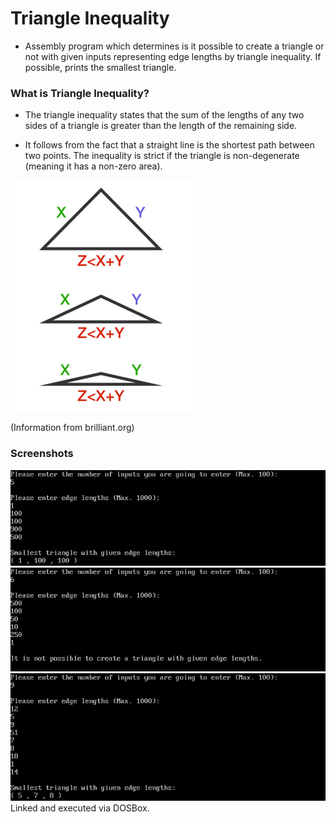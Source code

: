 # Triangle Inequality
* Assembly program which determines is it possible to create a triangle or not with given inputs representing edge lengths by triangle inequality. If possible, prints the smallest triangle.

### What is Triangle Inequality?

* The triangle inequality states that the sum of the lengths of any two sides of a triangle is greater than the length of the remaining side.

* It follows from the fact that a straight line is the shortest path between two points. The inequality is strict if the triangle is non-degenerate (meaning it has a non-zero area).

<img src="images/1.png"/>

(Information from brilliant.org)

### Screenshots
<img src="images/2.png"/>

<img src="images/3.png"/>

<img src="images/4.png"/>
Linked and executed via DOSBox.
